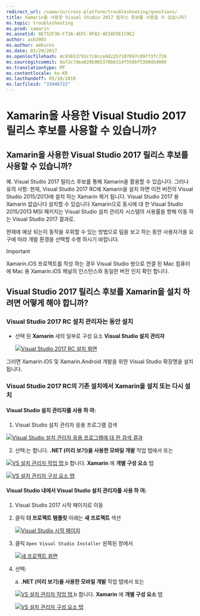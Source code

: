 ```yaml
---
redirect_url: /xamarin/cross-platform/troubleshooting/questions/
title: Xamarin을 사용한 Visual Studio 2017 릴리스 후보를 사용할 수 있습니까?
ms.topic: troubleshooting
ms.prod: xamarin
ms.assetid: 8E752F36-F73A-4EFC-9F82-4E18FDE1C9E2
author: asb3993
ms.author: amburns
ms.date: 03/29/2017
ms.openlocfilehash: 4c93653793c7c8cce0d2257107097c89f73fc726
ms.sourcegitcommit: 0a72c7dea020b965378b6314f558bf5360dbd066
ms.translationtype: MT
ms.contentlocale: ko-KR
ms.lasthandoff: 05/10/2018
ms.locfileid: "33946722"
---
```

# <a name="can-i-use-visual-studio-2017-release-candidate-with-xamarin"></a>Xamarin을 사용한 Visual Studio 2017 릴리스 후보를 사용할 수 있습니까?

## <a name="can-i-use-visual-studio-2017-release-candidate-with-xamarin"></a>Xamarin을 사용한 Visual Studio 2017 릴리스 후보를 사용할 수 있습니까?

예. Visual Studio 2017 릴리스 후보를 통해 Xamarin을 활용할 수 있습니다. 그러나 유의 사항: 현재, Visual Studio 2017 RC에 Xamarin을 설치 하면 이전 버전의 Visual Studio 2015/2013에 설치 하는 Xamarin 제거 됩니다. Visual Studio 2017 용 Xamarin 없습니다 설치할 수 있습니다 Xamarin으로 동시에 대 한 Visual Studio 2015/2013 MSI 패키지는 Visual Studio 설치 관리자 시스템의 사용률을 향해 이동 하는 Visual Studio 2017 결과로.

현재에 예상 되는이 동작을 우회할 수 있는 방법으로 팀을 보고 하는 동안 사용자가을 요구에 따라 개발 환경을 선택할 수행 하시기 바랍니다. 

> [!IMPORTANT]
> Xamarin.iOS 프로젝트를 작성 하는 경우 Visual Studio 쌍으로 연결 된 Mac 컴퓨터에 Mac 용 Xamarin.iOS 채널의 인스턴스와 동일한 버전 인지 확인 합니다.

## <a name="how-do-i-install-xamarin-to-visual-studio-2017-release-candidate"></a>Visual Studio 2017 릴리스 후보를 Xamarin을 설치 하려면 어떻게 해야 합니까?

### <a name="installing-during-the-visual-studio-2017-rc-installer"></a>Visual Studio 2017 RC 설치 관리자는 동안 설치

* 선택 된 **Xamarin** 새의 일부로 구성 요소 **Visual Studio 설치 관리자**

  [![](visualstudio-2017-rc-images/install1-sml.png "Visual Studio 2017 RC 설치 화면")](visualstudio-2017-rc-images/install1-orig.png#lightbox)

그러면 Xamarin.iOS 및 Xamarin.Android 개발을 위한 Visual Studio 확장명을 설치 됩니다.

### <a name="installing-or-reinstalling-xamarin-in-an-existing-installation-of-visual-studio-2017-rc"></a>Visual Studio 2017 RC의 기존 설치에서 Xamarin을 설치 또는 다시 설치

#### <a name="using-the-visual-studio-installer"></a>Visual Studio 설치 관리자를 사용 하 여:

1. Visual Studio 설치 관리자 응용 프로그램 검색

  [![](visualstudio-2017-rc-images/reinstall1-sml.png "Visual Studio 설치 관리자 응용 프로그램에 대 한 검색 결과")](visualstudio-2017-rc-images/reinstall1-orig.png#lightbox)

2. 선택:는 합니다. **.NET (미리 보기)을 사용한 모바일 개발** 작업 탭에서 또는

  [![](visualstudio-2017-rc-images/reinstall2-sml.png "VS 설치 관리자 작업 탭") ](visualstudio-2017-rc-images/reinstall2-orig.png#lightbox) b 합니다. **Xamarin** 에 **개별 구성 요소** 탭

  [![](visualstudio-2017-rc-images/reinstall3-sml.png "VS 설치 관리자 구성 요소 탭")](visualstudio-2017-rc-images/reinstall3-orig.png#lightbox)

#### <a name="using-the-visual-studio-installer-within-visual-studio"></a>Visual Studio 내에서 Visual Studio 설치 관리자를 사용 하 여:
1. Visual Studio 2017 시작 페이지로 이동
2. 클릭 **더 프로젝트 템플릿** 아래는 **새 프로젝트** 섹션

    [![](visualstudio-2017-rc-images/reinstall4-sml.png "Visual Studio 시작 페이지")](visualstudio-2017-rc-images/reinstall4-orig.png#lightbox)
3. 클릭 `Open Visual Studio Installer` 왼쪽된 창에서

    [![](visualstudio-2017-rc-images/reinstall5-sml.png "새 프로젝트 화면")](visualstudio-2017-rc-images/reinstall5-orig.png#lightbox)
4. 선택:
    
    a. **.NET (미리 보기)을 사용한 모바일 개발** 작업 탭에서 또는

    [![](visualstudio-2017-rc-images/reinstall2-sml.png "VS 설치 관리자 작업 탭") ](visualstudio-2017-rc-images/reinstall2-orig.png#lightbox) b 합니다. **Xamarin** 에 **개별 구성 요소** 탭

    [![](visualstudio-2017-rc-images/reinstall3-sml.png "VS 설치 관리자 구성 요소 탭")](visualstudio-2017-rc-images/reinstall3-orig.png#lightbox)
